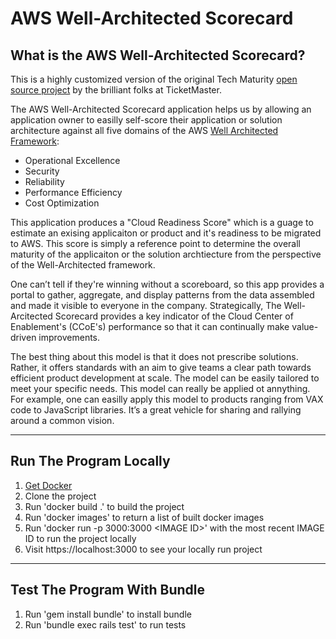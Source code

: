 # AWS Well-Architected Scorecard

## What is the AWS Well-Architected Scorecard?
This is a highly customized version of the original Tech Maturity [open source project](https://tech.ticketmaster.com/2016/11/08/getting-to-innovation-faster/) by the brilliant folks at TicketMaster.

The AWS Well-Architected Scorecard application helps us by allowing an application owner to easilly self-score their application or solution architecture against all five domains of the AWS [Well Architected Framework](https://aws.amazon.com/architecture/well-architected/?wa-lens-whitepapers.sort-by=item.additionalFields.sortDate&wa-lens-whitepapers.sort-order=desc):

* Operational Excellence
* Security
* Reliability
* Performance Efficiency
* Cost Optimization


This application produces a "Cloud Readiness Score" which is a guage to estimate an exising applicaiton or product and it's readiness to be migrated to AWS. This score is simply a reference point to determine the overall maturity of the applicaiton or the solution archtiecture from the perspective of the Well-Architected framework.

One can’t tell if they're winning without a scoreboard, so this app provides a portal to gather, aggregate, and display patterns from the data assembled and made it visible to everyone in the company. Strategically, The Well-Arcitected Scorecard provides a key indicator of the Cloud Center of Enablement's (CCoE's) performance so that it can continually make value-driven improvements.

The best thing about this model is that it does not prescribe solutions. Rather, it offers standards with an aim to give teams a clear path towards efficient product development at scale. The model can be easily tailored to meet your specific needs. This model can really be applied ot annything. For example, one can easilly apply this model to products ranging from VAX code to JavaScript libraries. It’s a great vehicle for sharing and rallying around a common vision.



----
## Run The Program Locally
1. [Get Docker](https://www.docker.com/get-docker)
2. Clone the project
3. Run 'docker build .' to build the project
4. Run 'docker images' to return a list of built docker images
5. Run 'docker run -p 3000:3000 \<IMAGE ID\>' with the most recent IMAGE ID to run the project locally
6. Visit https://localhost:3000 to see your locally run project

----
## Test The Program With Bundle
1. Run 'gem install bundle' to install bundle
2. Run 'bundle exec rails test' to run tests


